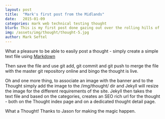 ```yaml
---
layout: post
title:  "Mark's first post from the Midlands"
date:   2015-01-09
categories: mark web technical testing thought
blurb: This is my first post done gazing out over the rolling hills of the Midlands in KZN. Using a combination of Git, Jekyll, text editor and a Markdown Cheatsheet we can now post thoughts to the Thought section of the OPEN website with ease. The system does all the heavy lifting...
img: /assets/img/thought/thought-5.jpg
author: Mark Seftel
---
```


What a pleasure to be able to easily post a thought - simply create a simple text file using <a href="https://github.com/adam-p/markdown-here/wiki/Markdown-Cheatsheet#links" target="_blank">Markdown</a>

Then save the file and use git add, git commit and git push to merge the file with the master git repository online and bingo the thought is live.

Oh and one more thing, to associate an image with the banner and to the Thought simply add the image to the /img/thought/ dir and Jekyll will resize the image for the different requirements of the site. Jekyll then takes the text file and based on the categories, creates an SEO rich url for the thought - both on the Thought index page and on a dedicated thought detail page.

What a Thought! Thanks to Jason for making the magic happen.

